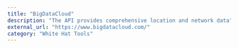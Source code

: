 ```yaml
---
title: "BigDataCloud"
description: "The API provides comprehensive location and network data"
external_url: "https://www.bigdatacloud.com/"
category: "White Hat Tools"
---
```

